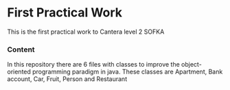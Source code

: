 # First Practical Work

This is the first practical work to Cantera level 2 SOFKA

### Content

In this repository there are 6 files with classes to improve the object-oriented programming paradigm  in java. 
These classes are Apartment, Bank account, Car, Fruit, Person and Restaurant